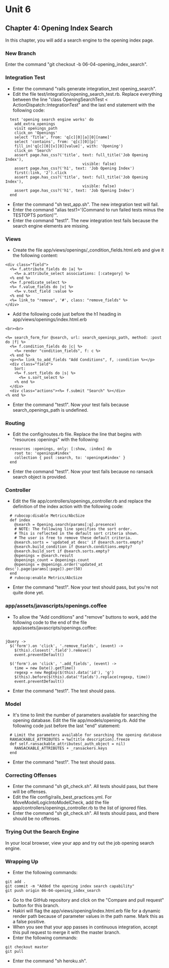 # Unit 6
## Chapter 4: Opening Index Search

In this chapter, you will add a search engine to the opening index page.

### New Branch
Enter the command "git checkout -b 06-04-opening_index_search".

### Integration Test
* Enter the command "rails generate integration_test opening_search".
* Edit the file test/integration/opening_search_test.rb.  Replace everything between the line "class OpeningSearchTest < ActionDispatch::IntegrationTest" and the last end statement with the following code:
```
  test 'opening search engine works' do
    add_extra_openings
    visit openings_path
    click_on 'Openings'
    select 'Title', from: 'q[c][0][a][0][name]'
    select 'contains', from: 'q[c][0][p]'
    fill_in('q[c][0][v][0][value]', with: 'Opening')
    click_on 'Search'
    assert page.has_css?('title', text: full_title('Job Opening Index'),
                                  visible: false)
    assert page.has_css?('h1', text: 'Job Opening Index')
    first(:link, '2').click
    assert page.has_css?('title', text: full_title('Job Opening Index'),
                                  visible: false)
    assert page.has_css?('h1', text: 'Job Opening Index')
  end
```
* Enter the command "sh test_app.sh".  The new integration test will fail.
* Enter the command "alias test1='(Command to run failed tests minus the TESTOPTS portion)'".
* Enter the command "test1".  The new integration test fails because the search engine elements are missing.

### Views
* Create the file app/views/openings/_condition_fields.html.erb and give it the following content:
```
<div class="field">
  <%= f.attribute_fields do |a| %>
    <%= a.attribute_select associations: [:category] %>
  <% end %>
  <%= f.predicate_select %>
  <%= f.value_fields do |v| %>
    <%= v.text_field :value %>
  <% end %>
  <%= link_to "remove", '#', class: "remove_fields" %>
</div>
```
* Add the following code just before the h1 heading in app/views/openings/index.html.erb
```
<br><br>

<%= search_form_for @search, url: search_openings_path, method: :post do |f| %>
  <%= f.condition_fields do |c| %>
    <%= render "condition_fields", f: c %>
  <% end %>
  <p><%= link_to_add_fields "Add Conditions", f, :condition %></p>
  <div class="field">
    Sort:
    <%= f.sort_fields do |s| %>
      <%= s.sort_select %>
    <% end %>
  </div>
  <div class="actions"><%= f.submit "Search" %></div>
<% end %>
```
* Enter the command "test1".  Now your test fails because search_openings_path is undefined.

### Routing
* Edit the config/routes.rb file.  Replace the line that begins with "resources :openings" with the following:
```
  resources :openings, only: [:show, :index] do
    root to: 'openings#index'
    collection { post :search, to: 'openings#index' }
  end
```
* Enter the command "test1". Now your test fails because no ransack search object is provided.

### Controller
* Edit the file app/controllers/openings_controller.rb and replace the definition of the index action with the following code:
```
  # rubocop:disable Metrics/AbcSize
  def index
    @search = Opening.search(params[:q].presence)
    # NOTE: The following line specifies the sort order.
    # This is reflected in the default sort criteria shown.
    # The user is free to remove these default criteria.
    @search.sorts = 'updated_at desc' if @search.sorts.empty?
    @search.build_condition if @search.conditions.empty?
    @search.build_sort if @search.sorts.empty?
    @openings = @search.result
    @openings_count = @openings.count
    @openings = @openings.order('updated_at desc').page(params[:page]).per(50)
  end
  # rubocop:enable Metrics/AbcSize
```
* Enter the command "test1".  Now your test should pass, but you're not quite done yet.

### app/assets/javascripts/openings.coffee
* To allow the "Add conditions" and "remove" buttons to work, add the following code to the end of the file app/assets/javascripts/openings.coffee:
```

jQuery ->
  $('form').on 'click', '.remove_fields', (event) ->
    $(this).closest('.field').remove()
    event.preventDefault()

  $('form').on 'click', '.add_fields', (event) ->
    time = new Date().getTime()
    regexp = new RegExp($(this).data('id'), 'g')
    $(this).before($(this).data('fields').replace(regexp, time))
    event.preventDefault()
```
* Enter the command "test1".  The test should pass.

### Model
* It's time to limit the number of parameters available for searching the opening database.  Edit the file app/models/opening.rb.  Add the following code just before the last "end" statement:
```
  # Limit the parameters available for searching the opening database
  RANSACKABLE_ATTRIBUTES = %w[title description].freeze
  def self.ransackable_attributes(_auth_object = nil)
    RANSACKABLE_ATTRIBUTES + _ransackers.keys
  end
```
* Enter the command "test1".  The test should pass.

### Correcting Offenses
* Enter the command "sh git_check.sh".  All tests should pass, but there will be offenses.
* Edit the file config/rails_best_practices.yml.  For MoveModelLogicIntoModelCheck, add the file app/controllers/openings_controller.rb to the list of ignored files.
* Enter the command "sh git_check.sh".  All tests should pass, and there should be no offenses.

### Trying Out the Search Engine
In your local browser, view your app and try out the job opening search engine.

### Wrapping Up
* Enter the following commands:
```
git add .
git commit -m "Added the opening index search capability"
git push origin 06-04-opening_index_search
```
* Go to the GitHub repository and click on the "Compare and pull request" button for this branch.
* Hakiri will flag the app/views/opening/index.html.erb file for a dynamic render path because of parameter values in the path name.  Mark this as a false positive.
* When you see that your app passes in continuous integration, accept this pull request to merge it with the master branch.
* Enter the following commands:
```
git checkout master
git pull
```
* Enter the command "sh heroku.sh".
